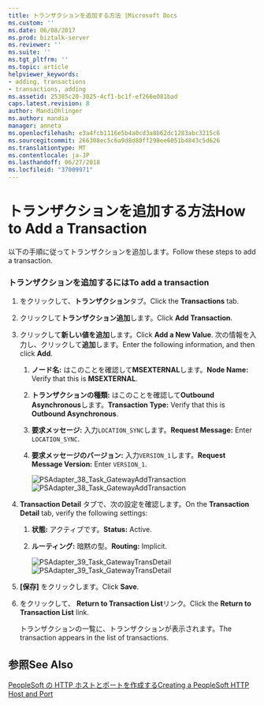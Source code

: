 ```yaml
---
title: トランザクションを追加する方法 |Microsoft Docs
ms.custom: ''
ms.date: 06/08/2017
ms.prod: biztalk-server
ms.reviewer: ''
ms.suite: ''
ms.tgt_pltfrm: ''
ms.topic: article
helpviewer_keywords:
- adding, transactions
- transactions, adding
ms.assetid: 25385c20-3025-4cf1-bc1f-ef266e081bad
caps.latest.revision: 8
author: MandiOhlinger
ms.author: mandia
manager: anneta
ms.openlocfilehash: e3a4fcb1116e5b4a0cd3a8b62dc1283abc3215c6
ms.sourcegitcommit: 266308ec5c6a9d8d80ff298ee6051b4843c5d626
ms.translationtype: MT
ms.contentlocale: ja-JP
ms.lasthandoff: 06/27/2018
ms.locfileid: "37009971"
---
```

# <a name="how-to-add-a-transaction"></a><span data-ttu-id="ee027-102">トランザクションを追加する方法</span><span class="sxs-lookup"><span data-stu-id="ee027-102">How to Add a Transaction</span></span>
<span data-ttu-id="ee027-103">以下の手順に従ってトランザクションを追加します。</span><span class="sxs-lookup"><span data-stu-id="ee027-103">Follow these steps to add a transaction.</span></span>  
  
### <a name="to-add-a-transaction"></a><span data-ttu-id="ee027-104">トランザクションを追加するには</span><span class="sxs-lookup"><span data-stu-id="ee027-104">To add a transaction</span></span>  
  
1. <span data-ttu-id="ee027-105">をクリックして、**トランザクション**タブ。</span><span class="sxs-lookup"><span data-stu-id="ee027-105">Click the **Transactions** tab.</span></span>  
  
2. <span data-ttu-id="ee027-106">クリックして**トランザクション追加**します。</span><span class="sxs-lookup"><span data-stu-id="ee027-106">Click **Add Transaction**.</span></span>  
  
3. <span data-ttu-id="ee027-107">クリックして**新しい値を追加**します。</span><span class="sxs-lookup"><span data-stu-id="ee027-107">Click **Add a New Value**.</span></span> <span data-ttu-id="ee027-108">次の情報を入力し、クリックして**追加**します。</span><span class="sxs-lookup"><span data-stu-id="ee027-108">Enter the following information, and then click **Add**.</span></span>  
  
   1. <span data-ttu-id="ee027-109">**ノード名:** はこのことを確認して**MSEXTERNAL**します。</span><span class="sxs-lookup"><span data-stu-id="ee027-109">**Node Name:** Verify that this is **MSEXTERNAL**.</span></span>  
  
   2. <span data-ttu-id="ee027-110">**トランザクションの種類:** はこのことを確認して**Outbound Asynchronous**します。</span><span class="sxs-lookup"><span data-stu-id="ee027-110">**Transaction Type:** Verify that this is **Outbound Asynchronous**.</span></span>  
  
   3. <span data-ttu-id="ee027-111">**要求メッセージ:** 入力`LOCATION_SYNC`します。</span><span class="sxs-lookup"><span data-stu-id="ee027-111">**Request Message:** Enter `LOCATION_SYNC`.</span></span>  
  
   4. <span data-ttu-id="ee027-112">**要求メッセージのバージョン:** 入力`VERSION_1`します。</span><span class="sxs-lookup"><span data-stu-id="ee027-112">**Request Message Version:** Enter `VERSION_1`.</span></span>  
  
      <span data-ttu-id="ee027-113">![](../core/media/psadapter-38-task-gatewayaddtransaction.gif "PSAdapter_38_Task_GatewayAddTransaction")</span><span class="sxs-lookup"><span data-stu-id="ee027-113">![](../core/media/psadapter-38-task-gatewayaddtransaction.gif "PSAdapter_38_Task_GatewayAddTransaction")</span></span>  
  
4. <span data-ttu-id="ee027-114">**Transaction Detail**  タブで、次の設定を確認します。</span><span class="sxs-lookup"><span data-stu-id="ee027-114">On the **Transaction Detail** tab, verify the following settings:</span></span>  
  
   1. <span data-ttu-id="ee027-115">**状態:** アクティブです。</span><span class="sxs-lookup"><span data-stu-id="ee027-115">**Status:** Active.</span></span>  
  
   2. <span data-ttu-id="ee027-116">**ルーティング:** 暗黙の型。</span><span class="sxs-lookup"><span data-stu-id="ee027-116">**Routing:** Implicit.</span></span>  
  
      <span data-ttu-id="ee027-117">![](../core/media/psadapter-39-task-gatewaytransdetail.gif "PSAdapter_39_Task_GatewayTransDetail")</span><span class="sxs-lookup"><span data-stu-id="ee027-117">![](../core/media/psadapter-39-task-gatewaytransdetail.gif "PSAdapter_39_Task_GatewayTransDetail")</span></span>  
  
5. <span data-ttu-id="ee027-118">**[保存]** をクリックします。</span><span class="sxs-lookup"><span data-stu-id="ee027-118">Click **Save**.</span></span>  
  
6. <span data-ttu-id="ee027-119">をクリックして、 **Return to Transaction List**リンク。</span><span class="sxs-lookup"><span data-stu-id="ee027-119">Click the **Return to Transaction List** link.</span></span>  
  
    <span data-ttu-id="ee027-120">トランザクションの一覧に、トランザクションが表示されます。</span><span class="sxs-lookup"><span data-stu-id="ee027-120">The transaction appears in the list of transactions.</span></span>  
  
## <a name="see-also"></a><span data-ttu-id="ee027-121">参照</span><span class="sxs-lookup"><span data-stu-id="ee027-121">See Also</span></span>  
 [<span data-ttu-id="ee027-122">PeopleSoft の HTTP ホストとポートを作成する</span><span class="sxs-lookup"><span data-stu-id="ee027-122">Creating a PeopleSoft HTTP Host and Port</span></span>](../core/creating-a-peoplesoft-http-host-and-port.md)